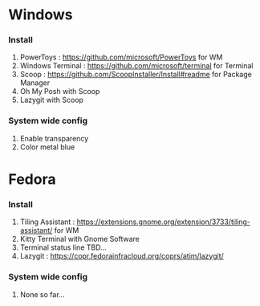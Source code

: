 # Windows

### Install
1. PowerToys : https://github.com/microsoft/PowerToys for WM
2. Windows Terminal : https://github.com/microsoft/terminal for Terminal
3. Scoop : https://github.com/ScoopInstaller/Install#readme for Package Manager
4. Oh My Posh with Scoop
5. Lazygit with Scoop

### System wide config
1. Enable transparency
2. Color metal blue

# Fedora

### Install
1. Tiling Assistant : https://extensions.gnome.org/extension/3733/tiling-assistant/ for WM
2. Kitty Terminal with Gnome Software
3. Terminal status line TBD...
4. Lazygit : https://copr.fedorainfracloud.org/coprs/atim/lazygit/

### System wide config
1. None so far...

